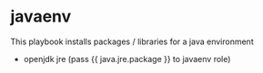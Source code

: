 # javaenv

This playbook installs packages / libraries for a java environment

  * openjdk jre (pass {{ java.jre.package }} to javaenv role)
